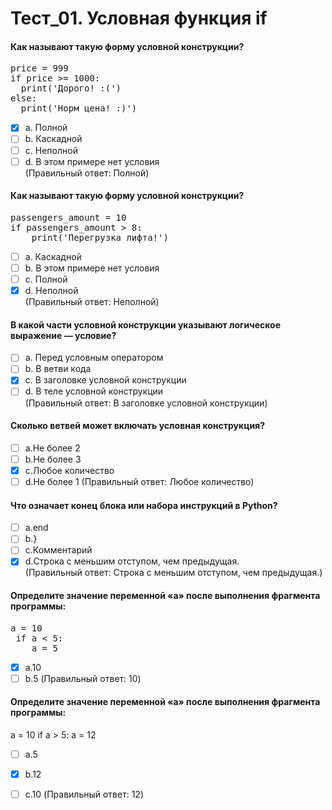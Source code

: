 # Тест_01. Условная функция if
#### Как называют такую форму условной конструкции?
<pre>
price = 999
if price >= 1000:
  print('Дорого! :(')
else:
  print('Норм цена! :)')
</pre>
- [X] a. Полной   
- [ ] b. Каскадной
- [ ] c. Неполной
- [ ] d. В этом примере нет условия<br>
(Правильный ответ: Полной)
#### Как называют такую форму условной конструкции?
<pre>
passengers_amount = 10
if passengers_amount > 8:
	print('Перегрузка лифта!')</pre>
- [ ] a. Каскадной
- [ ] b. В этом примере нет условия
- [ ] c. Полной 
- [X] d. Неполной<br>
   (Правильный ответ: Неполной)
#### В какой части условной конструкции указывают логическое выражение — условие?
- [ ] a. Перед условным оператором
- [ ] b. В ветви кода
- [X] c. В заголовке условной конструкции
- [ ] d. В теле условной конструкции<br>
(Правильный ответ: В заголовке условной конструкции)

#### Сколько ветвей может включать условная конструкция? 
- [ ] a.Не более 2
- [ ] b.Не более 3
- [X] c.Любое количество
- [ ] d.Не более 1
(Правильный ответ: Любое количество)

#### Что означает конец блока или набора инструкций в Python?
- [ ] a.end
- [ ] b.}
- [ ] c.Комментарий
- [X] d.Строка с меньшим отступом, чем предыдущая.<br>
(Правильный ответ: Строка с меньшим отступом, чем предыдущая.)

#### Определите значение переменной «a» после выполнения фрагмента программы:
<pre>
a = 10
 if a < 5:
    a = 5
</pre>
- [X] a.10
- [ ] b.5
(Правильный ответ: 10)
#### Определите значение переменной «a» после выполнения фрагмента программы:
a = 10
 if a > 5:
    a = 12
- [ ] a.5
- [X] b.12
- [ ] c.10
(Правильный ответ: 12)

 
